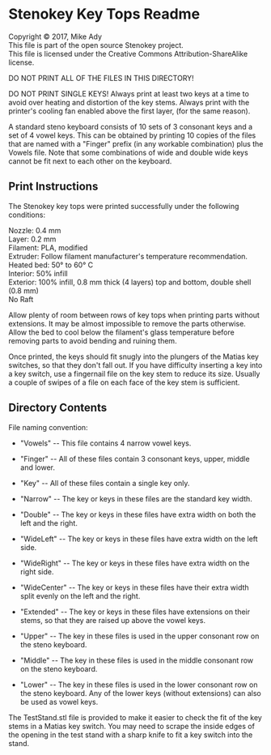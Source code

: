 # Stenokey Key Tops Readme

Copyright © 2017, Mike Ady  
This file is part of the open source Stenokey project.  
This file is licensed under the Creative Commons Attribution-ShareAlike license.

DO NOT PRINT ALL OF THE FILES IN THIS DIRECTORY!

DO NOT PRINT SINGLE KEYS!  Always print at least two keys at a time 
to avoid over heating and distortion of the key stems.  Always 
print with the printer's cooling fan enabled above the first layer, 
(for the same reason).

A standard steno keyboard consists of 10 sets of 3 consonant keys 
and a set of 4 vowel keys.  This can be obtained by printing 10 
copies of the files that are named with a "Finger" prefix (in any workable combination) plus the Vowels file.  Note that some 
combinations of wide and double wide keys cannot be fit next to 
each other on the keyboard.  

## Print Instructions

The Stenokey key tops were printed successfully under the 
following conditions:

Nozzle:  0.4 mm  
Layer:  0.2 mm  
Filament:  PLA, modified  
Extruder:  Follow filament manufacturer's temperature recommendation.  
Heated bed: 50° to 60° C  
Interior:  50% infill  
Exterior: 100% infill, 0.8 mm thick (4 layers) top and bottom, 
double shell (0.8 mm)  
No Raft

Allow plenty of room between rows of key tops when printing 
parts without extensions.  It may be almost impossible to 
remove the parts otherwise.  Allow the bed to cool below the 
filament's glass temperature before removing parts to avoid 
bending and ruining them. 
  
Once printed, the keys should fit snugly into the plungers of the 
Matias key switches, so that they don't fall out.  If you have difficulty inserting a key into a key switch, use a fingernail 
file on the key stem to reduce its size.  Usually a couple of 
swipes of a file on each face of the key stem is sufficient.

## Directory Contents

File naming convention:

- "Vowels" -- This file contains 4 narrow vowel keys.

- "Finger" -- All of these files contain 3 consonant keys, upper, 
middle and lower.

- "Key" -- All of these files contain a single key only.

- "Narrow" -- The key or keys in these files are the standard key 
width.

- "Double" -- The key or keys in these files have extra width on 
both the left and the right.

- "WideLeft" -- The key or keys in these files have extra width on 
the left side.

- "WideRight" -- The key or keys in these files have extra width on 
the right side.

- "WideCenter" -- The key or keys in these files have their extra 
width split evenly on the left and the right.

- "Extended" -- The key or keys in these files have extensions on 
their stems, so that they are raised up above the vowel keys.

- "Upper" -- The key in these files is used in the upper consonant 
row on the steno keyboard.

- "Middle" -- The key in these files is used in the middle 
consonant row on the steno keyboard.

- "Lower" -- The key in these files is used in the lower consonant 
row on the steno keyboard.  Any of the lower keys (without 
extensions) can also be used as vowel keys.

The TestStand.stl file is provided to make it easier to check the 
fit of the key stems in a Matias key switch.  You may need to 
scrape the inside edges of the opening in the test stand with a 
sharp knife to fit a key switch into the stand.  


